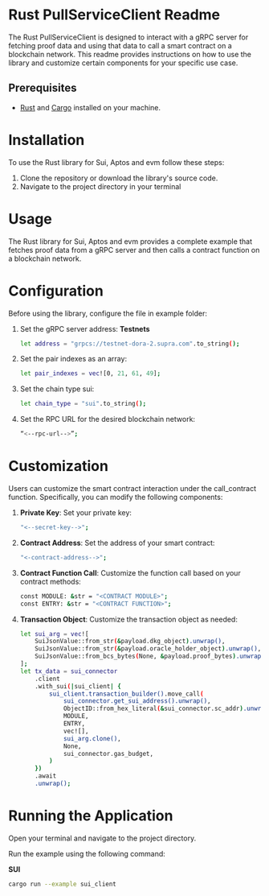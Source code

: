 # Rust PullServiceClient Readme

The Rust PullServiceClient is designed to interact with a gRPC server for fetching proof data and using that data to
call a smart contract on a blockchain network. This readme provides instructions on how to use the library and customize
certain components for your specific use case.

## Prerequisites

- [Rust](https://www.rust-lang.org/) and [Cargo](https://doc.rust-lang.org/cargo/getting-started/installation.html)
  installed on your machine.

# Installation

To use the Rust library for Sui, Aptos and evm follow these steps:

1. Clone the repository or download the library's source code.
2. Navigate to the project directory in your terminal

# Usage

The Rust library for Sui, Aptos and evm provides a complete example that fetches proof data from a gRPC server and then calls a
contract function on a blockchain network.

# Configuration

Before using the library, configure the file in example folder:

1. Set the gRPC server address:
   **Testnets**
    ```bash
    let address = "grpcs://testnet-dora-2.supra.com".to_string();
   ```
2. Set the pair indexes as an array:
    ```bash
    let pair_indexes = vec![0, 21, 61, 49];
    ```
3. Set the chain type sui:
    ```bash
    let chain_type = "sui".to_string();
   ```
4. Set the RPC URL for the desired blockchain network:
    ```bash
    “<--rpc-url-->”;
   ```

# Customization

Users can customize the smart contract interaction under the call_contract function. Specifically, you can modify the
following components:

1. **Private Key**: Set your private key:
    ```bash
    "<--secret-key-->";
   ```

2. **Contract Address**: Set the address of your smart contract:
    ```bash
    "<-contract-address-->";
   ```

3. **Contract Function Call**: Customize the function call based on your contract methods:
    ```bash
    const MODULE: &str = "<CONTRACT MODULE>";
    const ENTRY: &str = "<CONTRACT FUNCTION>";
   ```

5. **Transaction Object**: Customize the transaction object as needed:
    ```bash
    let sui_arg = vec![
        SuiJsonValue::from_str(&payload.dkg_object).unwrap(),
        SuiJsonValue::from_str(&payload.oracle_holder_object).unwrap(),
        SuiJsonValue::from_bcs_bytes(None, &payload.proof_bytes).unwrap(),
    ];
    let tx_data = sui_connector
        .client
        .with_sui(|sui_client| {
            sui_client.transaction_builder().move_call(
                sui_connector.get_sui_address().unwrap(),
                ObjectID::from_hex_literal(&sui_connector.sc_addr).unwrap(),
                MODULE,
                ENTRY,
                vec![],
                sui_arg.clone(),
                None,
                sui_connector.gas_budget,
            )
        })
        .await
        .unwrap();
    ```

# Running the Application

Open your terminal and navigate to the project directory.

Run the example using the following command:

**SUI**

```bash
cargo run --example sui_client
```